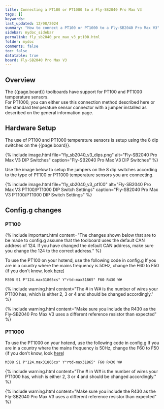 ```yaml
---
title: Connecting a PT100 or PT1000 to a Fly-SB2040 Pro Max V3
tags: []
keywords: 
last_updated: 12/08/2024
summary: "How to connect a PT100 or PT1000 to a Fly-SB2040 Pro Max V3"
sidebar: mydoc_sidebar
permalink: fly_sb2040_pro_max_v3_pt100.html
folder: mydoc
comments: false
toc: false
datatable: true
board: Fly-SB2040 Pro Max V3
---
```


## Overview

The {{page.board}} toolboards have support for PT100 and PT1000 temperature sensors.  
For PT1000, you can either use this connection method described here or the standard temperature sensor connector with a jumper installed as described on the general information page.  

## Hardware Setup

The use of PT100 and PT1000 temperature sensors is setup using the 8 dip switches on the {{page.board}}.  

{% include image.html file="fly_sb2040_v3_dips.png" alt="Fly-SB2040 Pro Max V3 DIP Switches" caption="Fly-SB2040 Pro Max V3 DIP Switches" %}  

Use the image below to setup the jumpers on the 8 dip switches according to the type of PT100 or PT1000 temperature sensors you are connecting.  

{% include image.html file="fly_sb2040_v3_pt100" alt="Fly-SB2040 Pro Max V3 PT100/PT1000 DIP Switch Settings" caption="Fly-SB2040 Pro Max V3 PT100/PT1000 DIP Switch Settings" %}  

## Config.g changes

### PT100

{% include important.html content="The changes shown below that are to be made to config.g assume that the toolboard uses the default CAN address of 124. If you have changed the default CAN address, make sure you change the 124 to the correct address." %}

To use the PT100 on your hotend, use the following code in config.g
If you are in a country where the mains frequency is 50Hz, change the F60 to F50 (if you don't know, look [here](https://www.oaktreeproducts.com/img/product/description/List%20of%20Worldwide%20AC%20Voltages.pdf))

```text
M308 S1 P"124.max31865cs" Y"rtd-max31865" F60 R430 W#
```

{% include warning.html content="The # in W# is the number of wires your PT100 has, which is either 2, 3 or 4 and should be changed accordingly." %}

{% include warning.html content="Make sure you include the R430 as the Fly-SB2040 Pro Max V3 uses a different reference resistor than expected" %}

### PT1000

To use the PT1000 on your hotend, use the following code in config.g
If you are in a country where the mains frequency is 50Hz, change the F60 to F50 (if you don't know, look [here](https://www.oaktreeproducts.com/img/product/description/List%20of%20Worldwide%20AC%20Voltages.pdf))

```text
M308 S1 P"124.max31865cs" Y"rtd-max31865" F60 R430 W#
```

{% include warning.html content="The # in W# is the number of wires your PT1000 has, which is either 2, 3 or 4 and should be changed accordingly." %}

{% include warning.html content="Make sure you include the R430 as the Fly-SB2040 Pro Max V3 uses a different reference resistor than expected" %}
